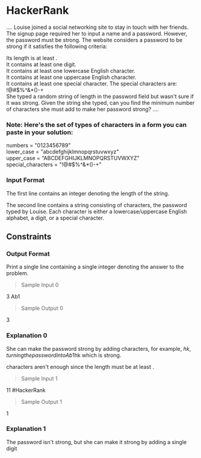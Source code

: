 # HackerRank
....
Louise joined a social networking site to stay in touch with her friends. The signup page required her to input a name and a password. However, the password must be strong. The website considers a password to be strong if it satisfies the following criteria:

Its length is at least .</br>
It contains at least one digit.</br>
It contains at least one lowercase English character.</br>
It contains at least one uppercase English character.</br>
It contains at least one special character. The special characters are: !@#$%^&*()-+</br>
She typed a random string of length  in the password field but wasn't sure if it was strong. Given the string she typed, can you find the minimum number of characters she must add to make her password strong?
....
### Note: Here's the set of types of characters in a form you can paste in your solution:</br>

numbers = "0123456789"</br>
lower_case = "abcdefghijklmnopqrstuvwxyz"</br>
upper_case = "ABCDEFGHIJKLMNOPQRSTUVWXYZ"</br>
special_characters = "!@#$%^&*()-+"</br>
### Input Format

The first line contains an integer  denoting the length of the string.</br>

The second line contains a string consisting of  characters, the password typed by Louise. Each character is either a lowercase/uppercase English alphabet, a digit, or a special character.

## Constraints

### Output Format

Print a single line containing a single integer denoting the answer to the problem.</br>

> Sample Input 0

3
Ab1
> Sample Output 0

3
### Explanation 0

She can make the password strong by adding  characters, for example, $hk, turning the password into Ab1$hk which is strong.

 characters aren't enough since the length must be at least .

> Sample Input 1

11
#HackerRank
> Sample Output 1

1
### Explanation 1

The password isn't strong, but she can make it strong by adding a single digit
